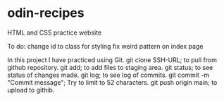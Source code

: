 # odin-recipes
HTML and CSS practice website

To do:
change id to class for styling
fix weird pattern on index page

In this project I have practiced using Git.
git clone SSH-URL; to pull from github repository.
git add; to add files to staging area.
git status; to see status of changes made.
git log; to see log of commits.
git commit -m "Commit message"; Try to limit to 52 characters.
git push origin main; to upload to githib.